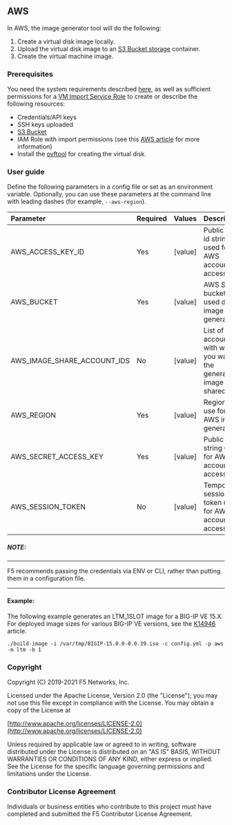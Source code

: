 ## AWS

In AWS, the image generator tool will do the following:

1. Create a virtual disk image locally.
2. Upload the virtual disk image to an [S3 Bucket storage][1] container.
3. Create the virtual machine image.


### Prerequisites

You need the system requirements described [here](../../../README.md), as well as sufficient permissions for a [VM Import Service Role][2] to create or describe the following resources: 

* Credentials/API keys 
* SSH keys uploaded 
* [S3 Bucket][1] 
* IAM Role with import permissions (see this [AWS article][2] for more information)
* Install the [ovftool][22] for creating the virtual disk.

### User guide

Define the following parameters in a config file or set as an environment variable.  Optionally, you can use these parameters at the command line with leading dashes (for example, `--aws-region`).

|Parameter|Required|Values|Description|
|:--------|:-------|:-----|:----------|
|AWS_ACCESS_KEY_ID|Yes|[value]|Public key id string used for AWS account access.|
|AWS_BUCKET|Yes|[value]|AWS S3 bucket used during image generation.|
|AWS_IMAGE_SHARE_ACCOUNT_IDS|No|[value]|List of AWS account IDs with which you want the generated image shared.|
|AWS_REGION|Yes|[value]|Region to use for AWS image generation.|
|AWS_SECRET_ACCESS_KEY|Yes|[value]|Public key string used for AWS account access.|
|AWS_SESSION_TOKEN|No|[value]|Temporary session token used for AWS account access.|

##### NOTE:
------------
F5 recommends passing the credentials via ENV or CLI, rather than putting them in a configuration file.

------------------

#### Example:

The following example generates an  LTM_1SLOT image for a BIG-IP VE 15.X. For deployed image sizes for various BIG-IP VE versions, see the [K14946][4] article.

```
./build-image -i /var/tmp/BIGIP-15.0.0-0.0.39.iso -c config.yml -p aws -m ltm -b 1

```

### Copyright

Copyright (C) 2019-2021 F5 Networks, Inc.

Licensed under the Apache License, Version 2.0 (the "License"); you may not
use this file except in compliance with the License. You may obtain a copy of
the License at  

[http://www.apache.org/licenses/LICENSE-2.0](http://www.apache.org/licenses/LICENSE-2.0)  

Unless required by applicable law or agreed to in writing, software
distributed under the License is distributed on an "AS IS" BASIS, WITHOUT
WARRANTIES OR CONDITIONS OF ANY KIND, either express or implied. See the
License for the specific language governing permissions and limitations under
the License.


### Contributor License Agreement

Individuals or business entities who contribute to this project must have
completed and submitted the F5 Contributor License Agreement.


[1]: https://docs.aws.amazon.com/quickstarts/latest/s3backup/step-1-create-bucket.html
[2]: https://docs.aws.amazon.com/vm-import/latest/userguide/vmimport-image-import.html
[3]: https://github.com/f5devcentral/f5-bigip-image-generator/blob/master/README.md#image-generator-prerequisites
[22]: https://code.vmware.com/web/tool/4.3.0/ovf
[4]: https://support.f5.com/csp/article/K14946


